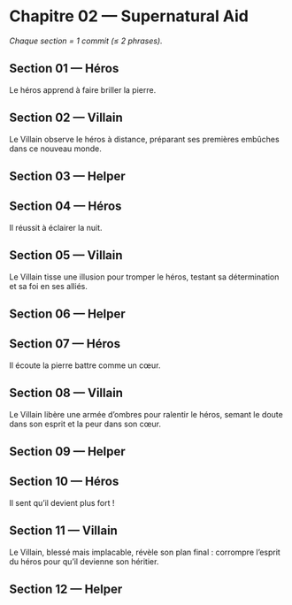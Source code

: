 # Chapitre 02 — Supernatural Aid

_Chaque section = 1 commit (≤ 2 phrases)._

## Section 01 — Héros
Le héros apprend à faire briller la pierre.

## Section 02 — Villain
<!-- Écrivez ici (≤ 2 phrases). -->
Le Villain observe le héros à distance, préparant ses premières embûches dans ce nouveau monde.

## Section 03 — Helper
<!-- Écrivez ici (≤ 2 phrases). -->

## Section 04 — Héros
Il réussit à éclairer la nuit.

## Section 05 — Villain
<!-- Écrivez ici (≤ 2 phrases). -->
Le Villain tisse une illusion pour tromper le héros, testant sa détermination et sa foi en ses alliés.
## Section 06 — Helper
<!-- Écrivez ici (≤ 2 phrases). -->

## Section 07 — Héros
Il écoute la pierre battre comme un cœur.

## Section 08 — Villain
<!-- Écrivez ici (≤ 2 phrases). -->
Le Villain libère une armée d’ombres pour ralentir le héros, semant le doute dans son esprit et la peur dans son cœur.

## Section 09 — Helper
<!-- Écrivez ici (≤ 2 phrases). -->

## Section 10 — Héros
Il sent qu’il devient plus fort !

## Section 11 — Villain
<!-- Écrivez ici (≤ 2 phrases). -->
Le Villain, blessé mais implacable, révèle son plan final : corrompre l’esprit du héros pour qu’il devienne son héritier.

## Section 12 — Helper
<!-- Écrivez ici (≤ 2 phrases). -->
